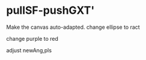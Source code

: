 # pullSF-pushGXT'

Make the canvas auto-adapted.
change ellipse to ract

change purple to red

adjust newAng,pls
